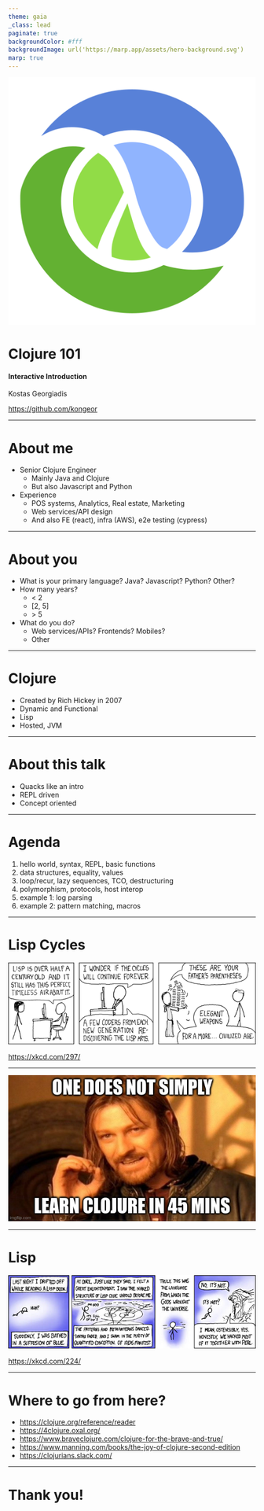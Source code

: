 ```yaml
---
theme: gaia
_class: lead
paginate: true
backgroundColor: #fff
backgroundImage: url('https://marp.app/assets/hero-background.svg')
marp: true
---
```


![bg left:40% 80%](img/Clojure_logo.svg)

# **Clojure 101**

#### **Interactive Introduction**

Kostas Georgiadis

https://github.com/kongeor

---

# About me

- Senior Clojure Engineer
  * Mainly Java and Clojure
  * But also Javascript and Python
- Experience
  * POS systems, Analytics, Real estate, Marketing
  * Web services/API design
  * And also FE (react), infra (AWS), e2e testing (cypress)


---

# About you

- What is your primary language? Java? Javascript? Python? Other?
- How many years? 
  * < 2
  * [2, 5]
  * \> 5
- What do you do?
  * Web services/APIs? Frontends? Mobiles?
  * Other


---

# Clojure

- Created by Rich Hickey in 2007
- Dynamic and Functional
- Lisp
- Hosted, JVM

---

# About this talk

- Quacks like an intro
- REPL driven
- Concept oriented


---

# Agenda

1. hello world, syntax, REPL, basic functions
1. data structures, equality, values
1. loop/recur, lazy sequences, TCO, destructuring
1. polymorphism, protocols, host interop
1. example 1: log parsing
1. example 2: pattern matching, macros

--- 

# Lisp Cycles

![width:1130](img/lisp_cycles.png)

https://xkcd.com/297/

---

![bg height:600](img/simply.jpg)

---

# Lisp

![width:1130](img/lisp.jpg)

https://xkcd.com/224/

---

# Where to go from here?

- https://clojure.org/reference/reader
- https://4clojure.oxal.org/
- https://www.braveclojure.com/clojure-for-the-brave-and-true/
- https://www.manning.com/books/the-joy-of-clojure-second-edition
- https://clojurians.slack.com/

---

# Thank you!